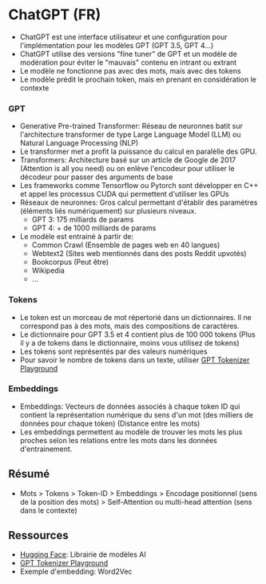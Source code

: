 # ChatGPT (FR)
- ChatGPT est une interface utilisateur et une configuration pour l'implémentation pour les modèles GPT (GPT 3.5, GPT 4...)
- ChatGPT utilise des versions "fine tuner" de GPT et un modèle de modération pour éviter le "mauvais" contenu en intrant ou extrant
- Le modèle ne fonctionne pas avec des mots, mais avec des tokens
- Le modèle prédit le prochain token, mais en prenant en considération le contexte

### GPT 
- Generative Pre-trained Transformer: Réseau de neuronnes batit sur l'architecture transformer de type Large Language Model (LLM) ou Natural Language Processing (NLP)
- Le transformer met a profit la puissance du calcul en paralèlle des GPU.
- Transformers: Architecture basé sur un article de Google de 2017 (Attention is all you need) ou on enlève l'encodeur pour utiliser le décodeur pour passer des arguments de base
- Les frameworks comme Tensorflow ou Pytorch sont développer en C++ et appel les processus CUDA qui permettent d'utiliser les GPUs
- Réseaux de neuronnes: Gros calcul permettant d'établir des paramètres (éléments liés numériquement) sur plusieurs niveaux.
  - GPT 3: 175 milliards de params
  - GPT 4: + de 1000 milliards de params
- Le modèle est entrainé à partir de:
  - Common Crawl (Ensemble de pages web en 40 langues)
  - Webtext2 (Sites web mentionnés dans des posts Reddit upvotés)
  - Bookcorpus (Peut être)
  - Wikipedia
  - ...

### Tokens
- Le token est un morceau de mot répertorié dans un dictionnaires. Il ne correspond pas à des mots, mais des compositions de caractères.
- Le dictionnaire pour GPT 3.5 et 4 contient plus de 100 000 tokens (Plus il y a de tokens dans le dictionnaire, moins vous utilisez de tokens)
- Les tokens sont représentés par des valeurs numériques
- Pour savoir le nombre de tokens dans un texte, utiliser [GPT Tokenizer Playground](https://gpt-tokenizer.dev)

### Embeddings
- Embeddings: Vecteurs de données associés à chaque token ID qui contient la représentation numérique du sens d'un mot (des milliers de données pour chaque token) (Distance entre les mots)
- Les embeddings permettent au modèle de trouver les mots les plus proches selon les relations entre les mots dans les données d'entrainement.

## Résumé
- Mots > Tokens > Token-ID > Embeddings > Encodage positionnel (sens de la position des mots) > Self-Attention ou multi-head attention (sens dans le contexte)

## Ressources
- [Hugging Face](https://huggingface.co): Librairie de modèles AI
- [GPT Tokenizer Playground](https://gpt-tokenizer.dev)
- Exemple d'embedding: Word2Vec
